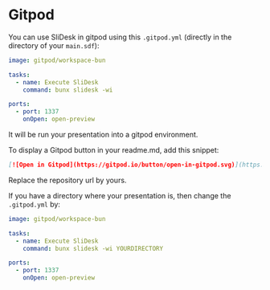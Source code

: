 # Gitpod

You can use SliDesk in gitpod using this `.gitpod.yml` (directly in the directory of your `main.sdf`):

```yml
image: gitpod/workspace-bun

tasks:
  - name: Execute SliDesk
    command: bunx slidesk -wi

ports:
  - port: 1337
    onOpen: open-preview
```

It will be run your presentation into a gitpod environment.

To display a Gitpod button in your readme.md, add this snippet:

```md
[![Open in Gitpod](https://gitpod.io/button/open-in-gitpod.svg)](https://gitpod.io#https://github.com/slidesk/slidesk/-/tree/main/)
```

Replace the repository url by yours.

If you have a directory where your presentation is, then change the `.gitpod.yml` by:

```yml
image: gitpod/workspace-bun

tasks:
  - name: Execute SliDesk
    command: bunx slidesk -wi YOURDIRECTORY

ports:
  - port: 1337
    onOpen: open-preview
```
